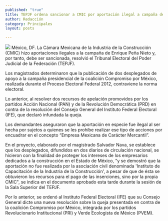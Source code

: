 ```yaml
---
published: "true"
title: TEPJF ordena sancionar a CMIC por aportación ilegal a campaña de Peña
author: Redacción
category: Principales
layout: posts

---
```


![](http://i.imgur.com/5PsYzXCm.jpg)
México, DF. La Cámara Mexicana de la Industria de la Construcción (CMIC) hizo aportaciones ilegales a la campaña de Enrique Peña Nieto y, por tanto, debe ser sancionada, resolvió el Tribunal Electoral del Poder Judicial de la Federación (TEPJF).

Los magistrados determinaron que la publicación de dos desplegados de apoyo a la campaña presidencial de la coalición Compromiso por México, realizada durante el Proceso Electoral Federal 2012, contraviene la norma electoral.

Lo anterior, al resolver dos recursos de apelación promovidos por los partidos Acción Nacional (PAN) y de la Revolución Democrática (PRD) en contra de la resolución del Consejo General del Instituto Federal Electoral (IFE), que declaró infundada la queja.

Los demandantes aseguraron que la aportación en especie fue ilegal al ser hecha por sujetos a quienes se les prohíbe realizar ese tipo de acciones por encuadrar en el concepto “Empresa Mexicana de Carácter Mercantil”.

En el proyecto, elaborado por el magistrado Salvador Nava, se establece que los desplegados, difundidos en dos diarios de circulación nacional, se hicieron con la finalidad de proteger los intereses de los empresarios dedicados a la construcción en el Estado de México, "y se demostró que la aportación no fue realizada por la asociación civil denominada 'Instituto de Capacitación de la Industria de la Construcción', a pesar de que de ésta se obtuvieron los recursos para el pago de las inserciones, sino por la propia CMIC", se indica en el documento aprobado esta tarde durante la sesión de la Sala Superior del TEPJF.

Por lo anterior, se ordenó al Instituto Federal Electoral (IFE) que su Consejo General dicte una nueva resolución sobre la queja presentada en contra de la coalición Compromiso por México, integrada por los partidos Revolucionario Institucional (PRI) y Verde Ecologista de México (PVEM).
